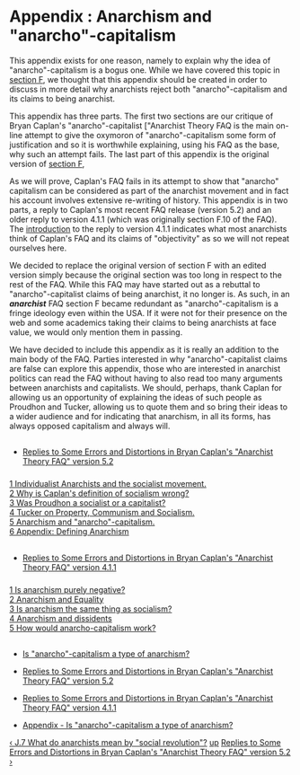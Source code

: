 # Appendix : Anarchism and "anarcho"-capitalism

This appendix exists for one reason, namely to explain why the idea of
"anarcho"-capitalism is a bogus one. While we have covered this topic in
[section F](secFcon.md), we thought that this appendix should be created in
order to discuss in more detail why anarchists reject both
"anarcho"-capitalism and its claims to being anarchist.

This appendix has three parts. The first two sections are our critique of
Bryan Caplan's "anarcho"-capitalist ["Anarchist Theory
FAQ is the main on-line attempt to give the oxymoron of "anarcho"-capitalism
some form of justification and so it is worthwhile explaining, using his FAQ
as the base, why such an attempt fails. The last part of this appendix is the
original version of [section F](secFcon.md),

As we will prove, Caplan's FAQ fails in its attempt to show that "anarcho"
capitalism can be considered as part of the anarchist movement and in fact his
account involves extensive re-writing of history. This appendix is in two
parts, a reply to Caplan's most recent FAQ release (version 5.2) and an older
reply to version 4.1.1 (which was originally section F.10 of the FAQ). The
[introduction](append12.md) to the reply to version 4.1.1 indicates what
most anarchists think of Caplan's FAQ and its claims of "objectivity" as so we
will not repeat ourselves here.

We decided to replace the original version of section F with an edited version
simply because the original section was too long in respect to the rest of the
FAQ. While this FAQ may have started out as a rebuttal to "anarcho"-capitalist
claims of being anarchist, it no longer is. As such, in an **_anarchist_** FAQ
section F became redundant as "anarcho"-capitalism is a fringe ideology even
within the USA. If it were not for their presence on the web and some
academics taking their claims to being anarchists at face value, we would only
mention them in passing.

We have decided to include this appendix as it is really an addition to the
main body of the FAQ. Parties interested in why "anarcho"-capitalist claims
are false can explore this appendix, those who are interested in anarchist
politics can read the FAQ without having to also read too many arguments
between anarchists and capitalists. We should, perhaps, thank Caplan for
allowing us an opportunity of explaining the ideas of such people as Proudhon
and Tucker, allowing us to quote them and so bring their ideas to a wider
audience and for indicating that anarchism, in all its forms, has always
opposed capitalism and always will.

##

  * [Replies to Some Errors and Distortions in Bryan Caplan's "Anarchist Theory FAQ" version 5.2](append11.md)

###

[1 Individualist Anarchists and the socialist movement.  
](append11.md#app1)[2 Why is Caplan's definition of socialism
wrong?](append11.md#app2)  
[3 Was Proudhon a socialist or a capitalist? ](append11.md#app3)  
[4 Tucker on Property, Communism and Socialism. ](append11.md#app4)  
[5 Anarchism and "anarcho"-capitalism.](append11.md#app5)  
[6 Appendix: Defining Anarchism](append11.md#app6)

##

  * [Replies to Some Errors and Distortions in Bryan Caplan's "Anarchist Theory FAQ" version 4.1.1](append12.md)

###

[1 Is anarchism purely negative?](append12.md#app1)  
[2 Anarchism and Equality](append12.md#app2)  
[3 Is anarchism the same thing as socialism?](append12.md#app3)  
[4 Anarchism and dissidents](append12.md#app4)  
[5 How would anarcho-capitalism work?](append12.md#app5)

##

  * [Is "anarcho"-capitalism a type of anarchism?](append13.md)

  * [Replies to Some Errors and Distortions in Bryan Caplan's "Anarchist Theory FAQ" version 5.2](append11.md)
  * [Replies to Some Errors and Distortions in Bryan Caplan's "Anarchist Theory FAQ" version 4.1.1](append12.md)
  * [Appendix - Is "anarcho"-capitalism a type of anarchism?](append13.md)

[‹ J.7 What do anarchists mean by "social revolution"?](secJ7.md "Go to
previous page" ) [up](index.md "Go to parent page" ) [Replies to Some Errors
and Distortions in Bryan Caplan's "Anarchist Theory FAQ" version 5.2
›](append11.md "Go to next page" )

